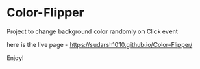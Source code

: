 # Color-Flipper

Project to change background color randomly on Click event

here is the live page - https://sudarsh1010.github.io/Color-Flipper/

Enjoy!

